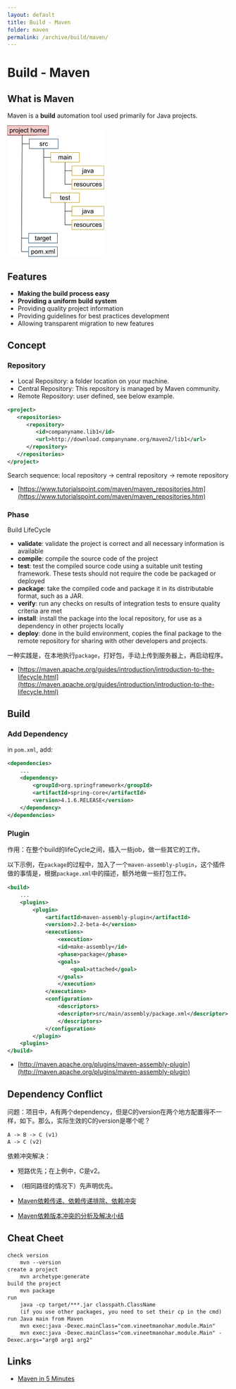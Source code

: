 ```yaml
---
layout: default
title: Build - Maven
folder: maven
permalink: /archive/build/maven/
---
```


# Build - Maven

## What is Maven

Maven is a **build** automation tool used primarily for Java projects.

![maven_path](img/maven_path.png)

## Features

- **Making the build process easy**
- **Providing a uniform build system**
- Providing quality project information
- Providing guidelines for best practices development
- Allowing transparent migration to new features

## Concept

### Repository

- Local Repository: a folder location on your machine.
- Central Repository: This repository is managed by Maven community.
- Remote Repository: user defined, see below example.

~~~ xml
<project>
   <repositories>
      <repository>
         <id>companyname.lib1</id>
         <url>http://download.companyname.org/maven2/lib1</url>
      </repository>
   </repositories>
</project>
~~~

Search sequence: local repository -> central repository -> remote repository

- [https://www.tutorialspoint.com/maven/maven_repositories.htm](https://www.tutorialspoint.com/maven/maven_repositories.htm)

### Phase

Build LifeCycle
- **validate**: validate the project is correct and all necessary information is available
- **compile**: compile the source code of the project
- **test**: test the compiled source code using a suitable unit testing framework. These tests should not require the code be packaged or deployed
- **package**: take the compiled code and package it in its distributable format, such as a JAR.
- **verify**: run any checks on results of integration tests to ensure quality criteria are met
- **install**: install the package into the local repository, for use as a dependency in other projects locally
- **deploy**: done in the build environment, copies the final package to the remote repository for sharing with other developers and projects.

一种实践是，在本地执行`package`，打好包，手动上传到服务器上，再启动程序。

- [https://maven.apache.org/guides/introduction/introduction-to-the-lifecycle.html](https://maven.apache.org/guides/introduction/introduction-to-the-lifecycle.html)

## Build

### Add Dependency

in `pom.xml`, add:

``` xml
<dependencies>
	...
	<dependency>
		<groupId>org.springframework</groupId>
		<artifactId>spring-core</artifactId>
		<version>4.1.6.RELEASE</version>
	</dependency>
</dependencies>
```

### Plugin

作用：在整个build的lifeCycle之间，插入一些job，做一些其它的工作。

以下示例，在`package`的过程中，加入了一个`maven-assembly-plugin`，这个插件做的事情是，根据`package.xml`中的描述，额外地做一些打包工作。

~~~ xml
<build>
	...
	<plugins>
		<plugin>
			<artifactId>maven-assembly-plugin</artifactId>
			<version>2.2-beta-4</version>
			<executions>
			    <execution>
				<id>make-assembly</id>
				<phase>package</phase>
				<goals>
				    <goal>attached</goal>
				</goals>
			    </execution>
			</executions>
			<configuration>
			    <descriptors>
				<descriptor>src/main/assembly/package.xml</descriptor>
			    </descriptors>
			</configuration>
		</plugin>
	<plugins>
</build>
~~~

- [http://maven.apache.org/plugins/maven-assembly-plugin](http://maven.apache.org/plugins/maven-assembly-plugin)

## Dependency Conflict

问题：项目中，A有两个dependency，但是C的version在两个地方配置得不一样，如下。那么，实际生效的C的version是哪个呢？

~~~
A -> B -> C (v1)
A -> C (v2)
~~~

依赖冲突解决：

- 短路优先；在上例中，C是v2。
- （相同路径的情况下）先声明优先。

- [Maven依赖传递、依赖传递排除、依赖冲突](https://www.cnblogs.com/ygj0930/p/6628429.html)
- [Maven依赖版本冲突的分析及解决小结](https://www.cnblogs.com/godtrue/p/6220512.html)

## Cheat Cheet

```
check version
	mvn --version
create a project
	mvn archetype:generate
build the project
	mvn package
run
	java -cp target/***.jar classpath.ClassName
	(if you use other packages, you need to set their cp in the cmd)
run Java main from Maven
	mvn exec:java -Dexec.mainClass="com.vineetmanohar.module.Main"  
	mvn exec:java -Dexec.mainClass="com.vineetmanohar.module.Main" -Dexec.args="arg0 arg1 arg2"
```

## Links
- [Maven in 5 Minutes](https://maven.apache.org/guides/getting-started/maven-in-five-minutes.html)
